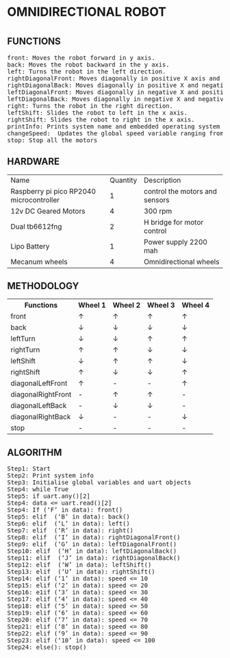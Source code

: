 <h1>OMNIDIRECTIONAL ROBOT<h1>
<h2>FUNCTIONS</h2>
<pre>
front: Moves the robot forward in y axis.
back: Moves the robot backward in the y axis.
left: Turns the robot in the left direction.
rightDiagonalFront: Moves diagonally in positive X axis and positive Y axis
rightDiagonalBack: Moves diagonally in positive X and negative Y axis
leftDiagonalFront: Moves diagonally in negative X and positive Y axis
leftDiagonalBack: Moves diagonally in negative X and negative Y axis
right: Turns the robot in the right direction.
leftShift: Slides the robot to left in the x axis.
rightShift: Slides the robot to right in the x axis.
printInfo: Prints system name and embedded operating system name
changeSpeed:  Updates the global speed variable ranging from 1-10 speeds
stop: Stop all the motors
</pre>

<h2>HARDWARE</h2>
<table>
<tr>
    <td>Name</td>
    <td>Quantity</td>
    <td>Description</td>
</tr>
<tr>
    <td>Raspberry pi pico RP2040 microcontroller</td>
    <td>1</td>
    <td>control the motors and sensors</td>
</tr>
<tr>
    <td>12v DC Geared Motors</td>
    <td>4</td>
    <td>300 rpm</td>
</tr>
<tr>
    <td>Dual tb6612fng</td>
    <td>2</td>
    <td>H bridge for motor control</td>
</tr>
<tr>
    <td>Lipo Battery</td>
    <td>1</td>
    <td>Power supply 2200 mah</td>
</tr>
<tr>
    <td>Mecanum wheels</td>
    <td>4</td>
    <td>Omnidirectional wheels</td>
</tr>  
</table>

<h2>METHODOLOGY</h2>
<table>
<tr>
    <th>Functions</th>
    <th>Wheel 1</th>
    <th>Wheel 2</th>
    <th>Wheel 3</th>
    <th>Wheel 4</th>
</tr>
<tr>
    <td>front</td>
    <td>↑</td>
    <td>↑</td>
    <td>↑</td>
    <td>↑</td>
</tr>
<tr>
    <td>back</td>
    <td>↓</td>
    <td>↓</td>
    <td>↓</td>
    <td>↓</td>
</tr>
<tr>
    <td>leftTurn</td>
    <td>↓</td>
    <td>↓</td>
    <td>↑</td>
    <td>↑</td>
</tr>
<tr>
    <td>rightTurn</td>
    <td>↑</td>
    <td>↑</td>
    <td>↓</td>
    <td>↓</td>
</tr>
<tr>
    <td>leftShift</td>
    <td>↓</td>
    <td>↑</td>
    <td>↑</td>
    <td>↓</td>
</tr>
<tr>
    <td>rightShift</td>
    <td>↑</td>
    <td>↓</td>
    <td>↓</td>
    <td>↑</td>
</tr>
<tr>
    <td>diagonalLeftFront</td>
    <td>↑</td>
    <td>-</td>
    <td>-</td>
    <td>↑</td>
</tr>
<tr>
    <td>diagonalRightFront</td>
    <td>-</td>
    <td>↑</td>
    <td>↑</td>
    <td>-</td>
</tr>
<tr>
    <td>diagonalLeftBack</td>
    <td>-</td>
    <td>↓</td>
    <td>↓</td>
    <td>-</td>
</tr>
<tr>
    <td>diagonalRightBack</td>
    <td>↓</td>
    <td>-</td>
    <td>-</td>
    <td>↓</td>
</tr>
<tr>
    <td>stop</td>
    <td>-</td>
    <td>-</td>
    <td>-</td>
    <td>-</td>
</tr>
</table>

<h2>ALGORITHM</h2>
<pre>
Step1: Start                                            
Step2: Print system info
Step3: Initialise global variables and uart objects
Step4: while True
Step5: if uart.any()[2]
Step4: data <= uart.read()[2]
Step4: If (‘F’ in data): front()    
Step5: elif  (‘B’ in data): back()
Step6: elif  (‘L’ in data): left()
Step7: elif  (‘R’ in data): right()
Step8: elif  (‘I’ in data): rightDiagonalFront()
Step9: elif  (‘G’ in data): leftDiagonalFront()
Step10: elif  (‘H’ in data): leftDiagonalBack()
Step11: elif  (‘J’ in data): rightDiagonalBack()
Step12: elif  (‘W’ in data): leftShift()
Step13: elif  (‘U’ in data): rightShift()
Step14: elif (‘1’ in data): speed <= 10
Step15: elif (‘2’ in data): speed <= 20
Step16: e1if (‘3’ in data): speed <= 30
Step17: elif (‘4’ in data): speed <= 40
Step18: elif (‘5’ in data): speed <= 50
Step19: elif (‘6’ in data): speed <= 60
Step20: elif (‘7’ in data): speed <= 70
Step21: elif (‘8’ in data): speed <= 80
Step22: elif (‘9’ in data): speed <= 90
Step23: elif (‘10’ in data): speed <= 100
Step24: else(): stop()
</pre>
